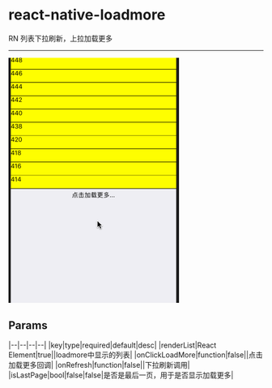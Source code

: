 # react-native-loadmore
RN 列表下拉刷新，上拉加载更多
***

![](./loadmore.gif)

## Params

|--|--|--|--|
|key|type|required|default|desc|
|renderList|React Element|true||loadmore中显示的列表|
|onClickLoadMore|function|false||点击加载更多回调|
|onRefresh|function|false||下拉刷新调用|
|isLastPage|bool|false|false|是否是最后一页，用于是否显示加载更多|